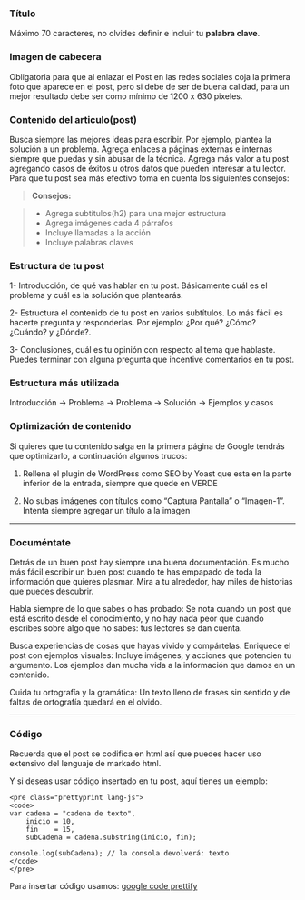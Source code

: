 

### Título 

Máximo 70 caracteres, no olvides definir e incluir tu **palabra clave**.

### Imagen de cabecera 

Obligatoria para que al enlazar el Post en las redes sociales coja la primera foto que aparece en el post, pero si debe de ser de buena calidad, para un mejor resultado debe ser como mínimo de 1200 x 630 pixeles.

### Contenido del articulo(post)

Busca siempre las mejores ideas para escribir. Por ejemplo, plantea la solución a un problema.
Agrega enlaces a páginas externas e internas  siempre que puedas y sin abusar de la técnica.
Agrega más valor a tu post agregando casos de éxitos u otros datos que pueden interesar a tu lector.
Para que tu post sea más efectivo toma en cuenta los siguientes consejos:

> **Consejos:**

> - Agrega subtítulos(h2) para una mejor estructura
> - Agrega imágenes cada 4 párrafos
> - Incluye llamadas a la acción
> - Incluye palabras claves


### Estructura de tu post

1- Introducción, de qué vas hablar en tu post. Básicamente cuál es el problema y cuál es la solución que plantearás.

2- Estructura el contenido de tu post en varios subtítulos. Lo más fácil es hacerte pregunta y responderlas. Por ejemplo: ¿Por qué? ¿Cómo? ¿Cuándo? y ¿Dónde?.

3- Conclusiones, cuál es tu opinión con respecto al tema que hablaste. Puedes terminar con alguna pregunta que incentive comentarios en tu post.

### Estructura más utilizada

Introducción -> Problema -> Problema -> Solución -> Ejemplos y casos

### Optimización de contenido

Si quieres que tu contenido salga en la primera página de Google tendrás que optimizarlo, a continuación algunos trucos:

1. Rellena el plugin de WordPress como SEO by Yoast que esta en la parte inferior de la entrada, siempre que quede en VERDE

2. No subas imágenes con títulos como “Captura Pantalla” o “Imagen-1”. Intenta siempre agregar un título a la imagen

- - - - - 

### Documéntate

Detrás de un buen post hay siempre una buena documentación. Es mucho más fácil escribir un buen post cuando te has empapado de toda la información que quieres plasmar. Mira a tu alrededor, hay miles de historias que puedes descubrir.

Habla siempre de lo que sabes o has probado: Se nota cuando un post que está escrito desde el conocimiento, y no hay nada peor que cuando escribes sobre algo que no sabes: tus lectores se dan cuenta. 

Busca experiencias de cosas que hayas vivido y compártelas.
Enriquece el post con ejemplos visuales: Incluye imágenes, y acciones que potencien tu argumento. Los ejemplos dan mucha vida a la información que damos en un contenido.

Cuida tu ortografía y la gramática: Un texto lleno de frases sin sentido y de faltas de ortografía quedará en el olvido.

- - - - - 

### Código

Recuerda que el post se codifica en html así que puedes hacer uso extensivo del lenguaje de markado html.

Y si deseas usar código insertado en tu post, aquí tienes un ejemplo:

```
<pre class="prettyprint lang-js">
<code>
var cadena = "cadena de texto",
    inicio = 10,
    fin    = 15,
    subCadena = cadena.substring(inicio, fin);

console.log(subCadena); // la consola devolverá: texto
</code>
</pre>
```

Para insertar código usamos: [google code prettify][1]



[1]: https://google-code-prettify.googlecode.com/svn/trunk/README.html

